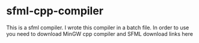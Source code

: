 # sfml-cpp-compiler

This is a sfml compiler. I wrote this compiler in a batch file.
In order to use you need to download MinGW cpp compiler and SFML
download links here
